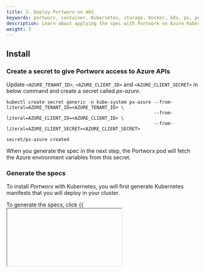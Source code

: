 ```yaml
---
title: 2. Deploy Portworx on AKS
keywords: portworx, container, Kubernetes, storage, Docker, k8s, pv, persistent disk, aks, Azure
description: Learn about applying the spec with Portwork on Azure Kubernetes Service.
weight: 2
---
```


## Install

### Create a secret to give Portworx access to Azure APIs

Update `<AZURE_TENANT_ID>`, `<AZURE_CLIENT_ID>` and `<AZURE_CLIENT_SECRET>` in below command and create a secret called _px-azure_.

```text
kubectl create secret generic -n kube-system px-azure --from-literal=AZURE_TENANT_ID=<AZURE_TENANT_ID> \
                                                      --from-literal=AZURE_CLIENT_ID=<AZURE_CLIENT_ID> \
                                                      --from-literal=AZURE_CLIENT_SECRET=<AZURE_CLIENT_SECRET>
```
```output
secret/px-azure created
```

When you generate the spec in the next step, the Portworx pod will fetch the Azure environment variables from this secret.

### Generate the specs

To install _Portworx_ with Kubernetes, you will first generate Kubernetes manifests that you will deploy in your cluster.

To generate the specs, click {{<iframe url="https://aks-install.portworx.com/2.1" text="Generating the Portworx specs.">}}

_Portworx_ can also be installed using it's Helm chart by following instructions [here](/portworx-install-with-kubernetes/install-px-helm). The above method is recommended over helm as the wizard will guide you based on your environment.

{{% content "portworx-install-with-kubernetes/shared/4-apply-the-spec.md" %}}

{{% content "portworx-install-with-kubernetes/shared/post-install.md" %}}
